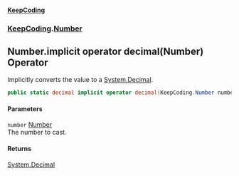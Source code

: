 #### [KeepCoding](index.md 'index')
### [KeepCoding](KeepCoding.md 'KeepCoding').[Number](Number.md 'KeepCoding.Number')
## Number.implicit operator decimal(Number) Operator
Implicitly converts the value to a [System.Decimal](https://docs.microsoft.com/en-us/dotnet/api/System.Decimal 'System.Decimal').  
```csharp
public static decimal implicit operator decimal(KeepCoding.Number number);
```
#### Parameters
<a name='KeepCoding_Number_op_Implicitdecimal(KeepCoding_Number)_number'></a>
`number` [Number](Number.md 'KeepCoding.Number')  
The number to cast.
  
#### Returns
[System.Decimal](https://docs.microsoft.com/en-us/dotnet/api/System.Decimal 'System.Decimal')  
